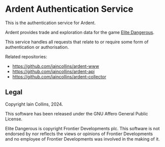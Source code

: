 # Ardent Authentication Service

This is the authentication service for Ardent.

Ardent provides trade and exploration data for the game [Elite Dangerous](https://www.elitedangerous.com/).

This service handles all requests that relate to or require some form of authentication or authorisation.

Related repositories:

* https://github.com/iaincollins/ardent-www
* https://github.com/iaincollins/ardent-api
* https://github.com/iaincollins/ardent-collector

## Legal

Copyright Iain Collins, 2024.

This software has been released under the GNU Affero General Public License.

Elite Dangerous is copyright Frontier Developments plc. This software is 
not endorsed by nor reflects the views or opinions of Frontier Developments and 
no employee of Frontier Developments was involved in the making of it.